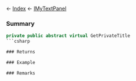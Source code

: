 ← [Index](Api-Index) ← [IMyTextPanel](Sandbox.ModAPI.Ingame.IMyTextPanel)

### Summary

```csharp
private public abstract virtual GetPrivateTitle
```csharp

### Returns

### Example

### Remarks

